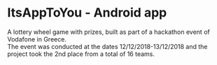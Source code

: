 # ItsAppToYou - Android app

A lottery wheel game with prizes, built as part of a hackathon event of Vodafone in Greece.  
The event was conducted at the dates 12/12/2018-13/12/2018 and the project took the 2nd place from a total of 16 teams.
